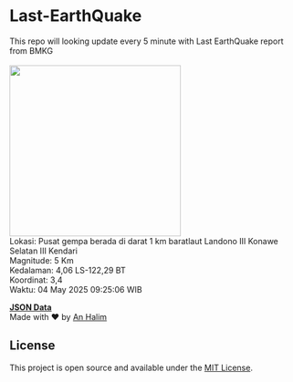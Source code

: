 # Last-EarthQuake
This repo will looking update every 5 minute with Last EarthQuake report from BMKG
<br>
<br>
<img src="undefined" width="300"/>
<br>
Lokasi: Pusat gempa berada di darat 1 km baratlaut Landono  III Konawe Selatan III Kendari <br>
Magnitude: 5 Km <br>
Kedalaman: 4,06 LS-122,29 BT <br>
Koordinat: 3,4 <br>
Waktu: 04 May 2025 09:25:06 WIB <br>

<a href="./data/data.json">**JSON Data**</a>
<br>
Made with ❤️ by <a href="https://github.com/an-halim">An Halim</a>
## License

This project is open source and available under the [MIT License](LICENSE).
